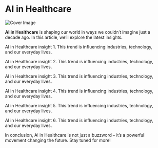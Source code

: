 # AI in Healthcare

![Cover Image](https://picsum.photos/1200/400)

<p><strong>AI in Healthcare</strong> is shaping our world in ways we couldn’t imagine just a decade ago. In this article, we’ll explore the latest insights.</p>

<p>AI in Healthcare insight 1. This trend is influencing industries, technology, and our everyday lives.</p><p>AI in Healthcare insight 2. This trend is influencing industries, technology, and our everyday lives.</p><p>AI in Healthcare insight 3. This trend is influencing industries, technology, and our everyday lives.</p><p>AI in Healthcare insight 4. This trend is influencing industries, technology, and our everyday lives.</p><p>AI in Healthcare insight 5. This trend is influencing industries, technology, and our everyday lives.</p><p>AI in Healthcare insight 6. This trend is influencing industries, technology, and our everyday lives.</p>

<p>In conclusion, AI in Healthcare is not just a buzzword – it’s a powerful movement changing the future. Stay tuned for more!</p>
